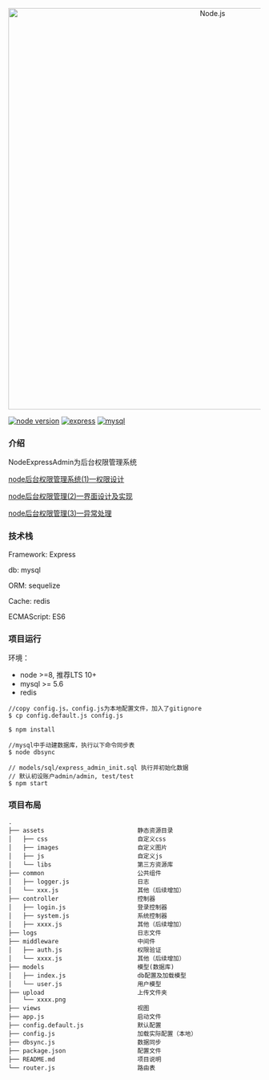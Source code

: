 <p align="center">
    <img
      alt="Node.js"
      src="https://user-images.githubusercontent.com/3664948/63416950-03f0ce00-c433-11e9-863f-0e5022de9bbe.png"
      width="800"
    />
</p>

[![node version](https://img.shields.io/badge/node.js-%3E=_8.0.0-green.svg)](http://nodejs.org/download/)
[![express](https://img.shields.io/badge/express-%5E4.17.1-green.svg)](https://expressjs.com)
[![mysql](https://img.shields.io/badge/mysql-%5E2.17.1-green.svg)](https://github.com/mysqljs/mysql)

### 介绍
NodeExpressAdmin为后台权限管理系统 

[node后台权限管理系统(1)—权限设计](https://github.com/ciey/NodeExpressAdmin/issues/1)

[node后台权限管理(2)—界面设计及实现](https://github.com/ciey/NodeExpressAdmin/issues/2)

[node后台权限管理(3)—异常处理](https://github.com/ciey/NodeExpressAdmin/issues/3)

### 技术栈
Framework: Express

db: mysql

ORM: sequelize

Cache: redis

ECMAScript: ES6

### 项目运行

环境：
- node >=8, 推荐LTS 10+
- mysql >= 5.6
- redis 

```
//copy config.js，config.js为本地配置文件，加入了gitignore
$ cp config.default.js config.js

$ npm install

//mysql中手动建数据库，执行以下命令同步表
$ node dbsync

// models/sql/express_admin_init.sql 执行并初始化数据
// 默认初设账户admin/admin, test/test
$ npm start

```

### 项目布局

```
.
├── assets                          静态资源目录
│   ├── css                         自定义css
│   ├── images                      自定义图片
│   ├── js                          自定义js
│   └── libs                        第三方资源库
├── common                          公共组件
│   ├── logger.js                   日志
│   └── xxx.js                      其他（后续增加）
├── controller                      控制器
│   ├── login.js                    登录控制器 
│   ├── system.js                   系统控制器
│   ├── xxxx.js                     其他（后续增加）
├── logs                            日志文件
├── middleware                      中间件
│   ├── auth.js                     权限验证    
│   └── xxxx.js                     其他（后续增加）
├── models                          模型(数据库)
│   ├── index.js                    db配置及加载模型
│   └── user.js                     用户模型
├── upload                          上传文件夹
│   └── xxxx.png                     
├── views                           视图
├── app.js                          启动文件
├── config.default.js               默认配置     
├── config.js                       加载实际配置（本地）         
├── dbsync.js                       数据同步             
├── package.json                    配置文件
├── README.md                       项目说明
└── router.js                       路由表

```
